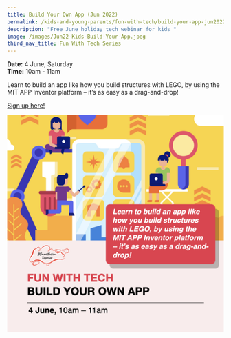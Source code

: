 ```yaml
---
title: Build Your Own App (Jun 2022)
permalink: /kids-and-young-parents/fun-with-tech/build-your-app-jun2022
description: "Free June holiday tech webinar for kids "
image: /images/Jun22-Kids-Build-Your-App.jpeg
third_nav_title: Fun With Tech Series
---
```

**Date:** 4 June, Saturday
<br> **Time:** 10am - 11am

Learn to build an app like how you build structures with LEGO, by using the MIT APP Inventor platform – it’s as easy as a drag-and-drop! 

[Sign up here! ](https://go.gov.sg/kids-speechapp-june2022)

![Free june holiday webinar on building an app for kids](/images/Jun22-Kids-Build-Your-App.jpeg)